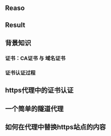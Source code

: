 ## Reaso

## Result

## 背景知识
### 证书：CA证书 与 域名证书

### 证书认证过程


## https代理中的证书认证

## 一个简单的隧道代理

## 如何在代理中替换https站点的内容
<!--stackedit_data:
eyJoaXN0b3J5IjpbMTA4MDc3NzgwOF19
-->